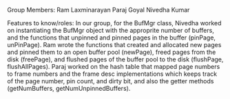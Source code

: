 Group Members:
Ram Laxminarayan
Paraj Goyal
Nivedha Kumar

Features to know/roles: In our group, for the BufMgr class, Nivedha worked on instantiating the BufMgr object with the approprite number of buffers, and the functions that unpinned and pinned pages in the buffer (pinPage, unPinPage). Ram wrote the functions that created and allocated new pages and pinned them to an open buffer pool (newPage), freed pages from the disk (freePage), and flushed pages of the buffer pool to the disk (flushPage, flushAllPages). Paraj worked on the hash table that mapped page numbers to frame numbers and the frame desc implementations which keeps track of the page number, pin count, and dirty bit, and also the getter methods (getNumBuffers, getNumUnpinnedBuffers).
